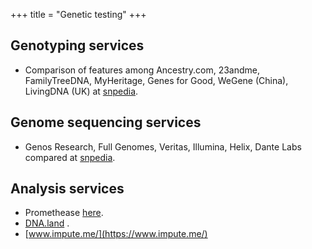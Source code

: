 +++
title = "Genetic testing"
+++

## Genotyping services
- Comparison of features among Ancestry.com, 23andme, FamilyTreeDNA, MyHeritage, Genes for Good, WeGene (China), LivingDNA (UK) at [snpedia](https://www.snpedia.com/index.php/Testing).


## Genome sequencing services
- Genos Research, Full Genomes, Veritas, Illumina, Helix, Dante Labs compared at [snpedia](https://www.snpedia.com/index.php/Testing).

## Analysis services
- Promethease [here](https://promethease.com/).
- [DNA.land](https://dna.land/main#) .
- [www.impute.me/](https://www.impute.me/)